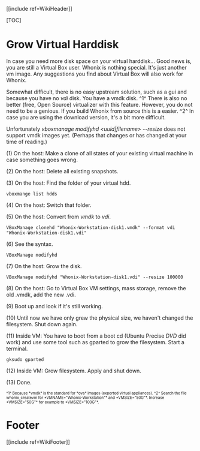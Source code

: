 [[include ref=WikiHeader]]

[TOC]

# Grow Virtual Harddisk #

In case you need more disk space on your virtual harddisk... Good news is, you are still a Virtual Box user. Whonix is nothing special. It's just another vm image. Any suggestions you find about Virtual Box will also work for Whonix.

Somewhat difficult, there is no easy upstream solution, such as a gui and because you have no *vdi* disk. You have a vmdk disk. ^1^ There is also no better (free, Open Source) virtualizer with this feature. However, you do not need to be a genious. If you build Whonix from source this is a easier. ^2^ In case you are using the download version, it's a bit more difficult.

Unfortunately *vboxmanage modifyhd <uuid|filename> --resize <size in mb>* does not support vmdk images yet. (Perhaps that changes or has changed at your time of reading.)

(1) On the host: Make a clone of all states of your existing virtual machine in case something goes wrong.

(2) On the host: Delete all existing snapshots.

(3) On the host: Find the folder of your virtual hdd.

    vboxmange list hdds

(4) On the host: Switch that folder.

(5) On the host: Convert from *vmdk* to *vdi*.

    VBoxManage clonehd "Whonix-Workstation-disk1.vmdk" --format vdi "Whonix-Workstation-disk1.vdi"

(6) See the syntax.

    VBoxManage modifyhd

(7) On the host: Grow the disk.

    VBoxManage modifyhd "Whonix-Workstation-disk1.vdi" --resize 100000

(8) On the host: Go to Virtual Box VM settings, mass storage, remove the old .vmdk, add the new .vdi.

(9) Boot up and look if it's still working.

(10) Until now we have only grew the physical size, we haven't changed the filesystem. Shut down again.

(11) Inside VM: You have to boot from a boot cd (Ubuntu Precise *DVD* did work) and use some tool such as gparted to grow the filesystem. Start a terminal.

    gksudo gparted

(12) Inside VM: Grow filesystem. Apply and shut down.

(13) Done.

<font size="-3">
^1^ Because *vmdk* is the standard for *ova* images (exported virtual appliances).
^2^ Search the file whonix_createvm for *VMNAME="Whonix-Workstation"* and *VMSIZE="50G"*. Increase *VMSIZE="50G"* for example to *VMSIZE="100G"*.
</font>

# Footer #
[[include ref=WikiFooter]]